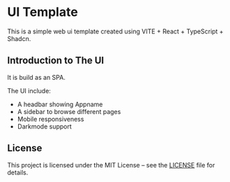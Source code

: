# UI Template

This is a simple web ui template created using VITE + React + TypeScript + Shadcn.

## Introduction to The UI

It is build as an SPA.

The UI include:
- A headbar showing Appname
- A sidebar to browse different pages
- Mobile responsiveness
- Darkmode support


## License

This project is licensed under the MIT License – see the [LICENSE](./LICENSE) file for details.
